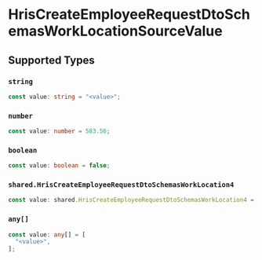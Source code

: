 # HrisCreateEmployeeRequestDtoSchemasWorkLocationSourceValue


## Supported Types

### `string`

```typescript
const value: string = "<value>";
```

### `number`

```typescript
const value: number = 583.56;
```

### `boolean`

```typescript
const value: boolean = false;
```

### `shared.HrisCreateEmployeeRequestDtoSchemasWorkLocation4`

```typescript
const value: shared.HrisCreateEmployeeRequestDtoSchemasWorkLocation4 = {};
```

### `any[]`

```typescript
const value: any[] = [
  "<value>",
];
```

